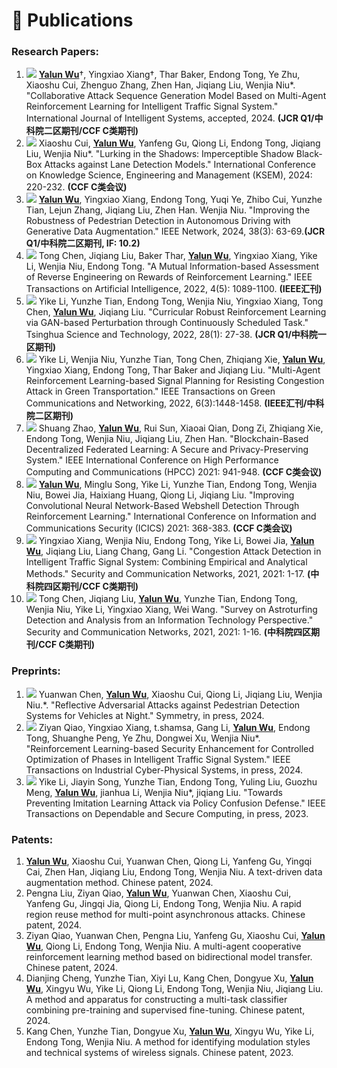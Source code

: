<span class='anchor' id='Publications'></span>

# 📝 Publications

### Research Papers:

1. <img src="https://img.shields.io/badge/JIS-2024-blue?style=flat-square"> **<u>Yalun Wu</u>**†,  Yingxiao Xiang†, Thar Baker, Endong Tong, Ye Zhu, Xiaoshu Cui, Zhenguo Zhang, Zhen Han,  Jiqiang Liu, Wenjia Niu\*. "Collaborative Attack Sequence Generation Model Based on Multi-Agent Reinforcement Learning for Intelligent Traffic Signal System." International Journal of Intelligent Systems, accepted, 2024. <b>(JCR Q1/中科院二区期刊/CCF C类期刊)</b>
2. <img src="https://img.shields.io/badge/KSEM-2024-blue?style=flat-square"> Xiaoshu Cui, **<u>Yalun Wu</u>**, Yanfeng Gu, Qiong Li, Endong Tong, Jiqiang Liu, Wenjia Niu\*. "Lurking in the Shadows: Imperceptible Shadow Black-Box Attacks against Lane Detection Models." International Conference on Knowledge Science, Engineering and Management (KSEM), 2024: 220-232. <b>(CCF C类会议)</b>
3. <img src="https://img.shields.io/badge/IEEE Network-2024-blue?style=flat-square"> **<u>Yalun Wu</u>**, Yingxiao Xiang, Endong Tong, Yuqi Ye, Zhibo Cui, Yunzhe Tian, Lejun Zhang, Jiqiang Liu, Zhen Han. Wenjia Niu. "Improving the Robustness of Pedestrian Detection in Autonomous Driving with Generative Data Augmentation." IEEE Network, 2024, 38(3): 63-69.<b>(JCR Q1/中科院二区期刊, IF: 10.2)</b>
4. <img src="https://img.shields.io/badge/TAI-2022-blue?style=flat-square"> Tong Chen, Jiqiang Liu, Baker Thar, **<u>Yalun Wu</u>**, Yingxiao Xiang, Yike Li, Wenjia Niu, Endong Tong. "A Mutual Information-based Assessment of Reverse Engineering on Rewards of Reinforcement Learning." IEEE Transactions on Artificial Intelligence, 2022, 4(5): 1089-1100.  <b>(IEEE汇刊)</b>
5. <img src="https://img.shields.io/badge/TST-2022-blue?style=flat-square"> Yike Li, Yunzhe Tian, Endong Tong, Wenjia Niu, Yingxiao Xiang, Tong Chen, **<u>Yalun Wu</u>**, Jiqiang Liu. "Curricular Robust Reinforcement Learning via GAN-based Perturbation through Continuously Scheduled Task." Tsinghua Science and Technology, 2022, 28(1): 27-38.  <b>(JCR Q1/中科院一区期刊)</b>
6. <img src="https://img.shields.io/badge/TGCN-2022-blue?style=flat-square"> Yike Li, Wenjia Niu, Yunzhe Tian, Tong Chen, Zhiqiang Xie, **<u>Yalun Wu</u>**, Yingxiao Xiang, Endong Tong, Thar Baker and Jiqiang Liu. "Multi-Agent Reinforcement Learning-based Signal Planning for Resisting Congestion Attack in Green Transportation." IEEE Transactions on Green Communications and Networking, 2022, 6(3):1448-1458.  <b>(IEEE汇刊/中科院二区期刊)</b>
7. <img src="https://img.shields.io/badge/HPCC-2021-blue?style=flat-square"> Shuang Zhao, **<u>Yalun Wu</u>**, Rui Sun, Xiaoai Qian, Dong Zi, Zhiqiang Xie, Endong Tong, Wenjia Niu, Jiqiang Liu, Zhen Han. "Blockchain-Based Decentralized Federated Learning: A Secure and Privacy-Preserving System." IEEE International Conference on High Performance Computing and Communications (HPCC) 2021: 941-948. <b>(CCF C类会议)</b>
8. <img src="https://img.shields.io/badge/ICICS-2021-blue?style=flat-square"> **<u>Yalun Wu</u>**, Minglu Song, Yike Li, Yunzhe Tian, Endong Tong, Wenjia Niu, Bowei Jia, Haixiang Huang, Qiong Li, Jiqiang Liu. "Improving Convolutional Neural Network-Based Webshell Detection Through Reinforcement Learning." International Conference on Information and Communications Security (ICICS)  2021: 368-383. <b>(CCF C类会议)</b>
9. <img src="https://img.shields.io/badge/SCN-2021-blue?style=flat-square"> Yingxiao Xiang, Wenjia Niu, Endong Tong, Yike Li, Bowei Jia, **<u>Yalun Wu</u>**, Jiqiang Liu, Liang Chang, Gang Li. "Congestion Attack Detection in Intelligent Traffic Signal System: Combining Empirical and Analytical Methods." Security and Communication Networks, 2021, 2021: 1-17. <b>(中科院四区期刊/CCF C类期刊)</b>
10. <img src="https://img.shields.io/badge/SCN-2021-blue?style=flat-square"> Tong Chen, Jiqiang Liu, **<u>Yalun Wu</u>**, Yunzhe Tian, Endong Tong, Wenjia Niu, Yike Li, Yingxiao Xiang, Wei Wang. "Survey on Astroturfing Detection and Analysis from an Information Technology Perspective." Security and Communication Networks, 2021, 2021: 1-16. <b>(中科院四区期刊/CCF C类期刊)</b> 

### Preprints:

1. <img src="https://img.shields.io/badge/Symmetry-2024-red?style=flat-square"> Yuanwan Chen, **<u>Yalun Wu</u>**, Xiaoshu Cui, Qiong Li, Jiqiang Liu, Wenjia Niu.*. "Reflective Adversarial Attacks against Pedestrian Detection Systems for Vehicles at Night." Symmetry, in press, 2024.
2. <img src="https://img.shields.io/badge/TICPS-2024-red?style=flat-square"> Ziyan Qiao, Yingxiao Xiang, t.shamsa, Gang Li, **<u>Yalun Wu</u>**, Endong Tong, Shuanghe Peng, Ye Zhu, Dongwei Xu, Wenjia Niu\*. "Reinforcement Learning-based Security Enhancement for Controlled Optimization of Phases in Intelligent Traffic Signal System." IEEE Transactions on Industrial Cyber-Physical Systems, in press, 2024.
3. <img src="https://img.shields.io/badge/TDSC-2023-red?style=flat-square"> Yike Li, Jiayin Song, Yunzhe Tian, Endong Tong, Yuling Liu, Guozhu Meng, **<u>Yalun Wu</u>**, jianhua Li, Wenjia Niu\*, jiqiang Liu. "Towards Preventing Imitation Learning Attack via Policy Confusion Defense." IEEE Transactions on Dependable and Secure Computing, in press, 2023. 

### Patents:

1. **<u>Yalun Wu</u>**, Xiaoshu Cui, Yuanwan Chen, Qiong Li, Yanfeng Gu, Yingqi Cai, Zhen Han, Jiqiang Liu, Endong Tong, Wenjia Niu. A text-driven data augmentation method. Chinese patent, 2024.
2. Pengna Liu, Ziyan Qiao, **<u>Yalun Wu</u>**, Yuanwan Chen, Xiaoshu Cui, Yanfeng Gu, Jingqi Jia, Qiong Li, Endong Tong, Wenjia Niu. A rapid region reuse method for multi-point asynchronous attacks. Chinese patent, 2024.
3. Ziyan Qiao, Yuanwan Chen, Pengna Liu, Yanfeng Gu, Xiaoshu Cui, **<u>Yalun Wu</u>**, Qiong Li, Endong Tong, Wenjia Niu. A multi-agent cooperative reinforcement learning method based on bidirectional model transfer. Chinese patent, 2024.
4. Dianjing Cheng, Yunzhe Tian, Xiyi Lu, Kang Chen, Dongyue Xu, **<u>Yalun Wu</u>**, Xingyu Wu, Yike Li, Qiong Li, Endong Tong, Wenjia Niu, Jiqiang Liu. A method and apparatus for constructing a multi-task classifier combining pre-training and supervised fine-tuning. Chinese patent, 2024.
5. Kang Chen, Yunzhe Tian, Dongyue Xu, **<u>Yalun Wu</u>**, Xingyu Wu, Yike Li, Endong Tong, Wenjia Niu. A method for identifying modulation styles and technical systems of wireless signals. Chinese patent, 2023.